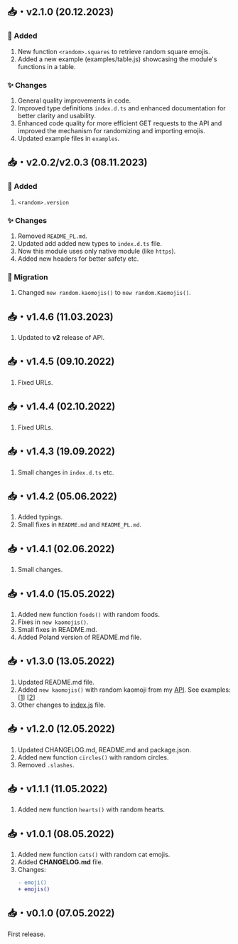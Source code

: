 ## 📥・v2.1.0 (20.12.2023)

### 🎉 Added
1. New function `<random>.squares` to retrieve random square emojis.
2. Added a new example (examples/table.js) showcasing the module's functions in a table.

### ✨ Changes
1. General quality improvements in code.
2. Improved type definitions `index.d.ts` and enhanced documentation for better clarity and usability.
3. Enhanced code quality for more efficient GET requests to the API and improved the mechanism for randomizing and importing emojis.
4. Updated example files in `examples`.


## 📥・v2.0.2/v2.0.3 (08.11.2023)

### 🎉 Added
1. `<random>.version`

### ✨ Changes
1. Removed `README_PL.md`.
2. Updated add added new types to `index.d.ts` file.
3. Now this module uses only native module (like `https`).
4. Added new headers for better safety etc.

### 🌠 Migration
1. Changed `new random.kaomojis()` to `new random.Kaomojis()`.


## 📥・v1.4.6 (11.03.2023)
1. Updated to **v2** release of API.


## 📥・v1.4.5 (09.10.2022)
1. Fixed URLs.


## 📥・v1.4.4 (02.10.2022)
1. Fixed URLs.


## 📥・v1.4.3 (19.09.2022)
1. Small changes in `index.d.ts` etc.


## 📥・v1.4.2 (05.06.2022)
1. Added typings.
2. Small fixes in `README.md` and `README_PL.md`.


## 📥・v1.4.1 (02.06.2022)
1. Small changes.


## 📥・v1.4.0 (15.05.2022)
1. Added new function `foods()` with random foods.
2. Fixes in `new kaomojis()`.
3. Small fixes in README.md.
4. Added Poland version of README.md file.


## 📥・v1.3.0 (13.05.2022)
1. Updated README.md file.
2. Added `new kaomojis()` with random kaomoji from my [API](https://api.sefinek.net). See examples: [[1](https://github.com/sefinek24/random-emoji/blob/main/test.js)] [[2](https://github.com/sefinek24/random-emoji#%EF%B8%8F--kaomojis)]
3. Other changes to [index.js](https://github.com/sefinek24/random-emoji/blob/main/index.js) file.


## 📥・v1.2.0 (12.05.2022)
1. Updated CHANGELOG.md, README.md and package.json.
2. Added new function `circles()` with random circles.
3. Removed `.slashes`.


## 📥・v1.1.1 (11.05.2022)
1. Added new function `hearts()` with random hearts.


## 📥・v1.0.1 (08.05.2022)
1. Added new function `cats()` with random cat emojis.
2. Added **CHANGELOG.md** file.
3. Changes:
    ```diff
    - emoji()
    + emojis()
    ```


## 📥・v0.1.0 (07.05.2022)
First release.